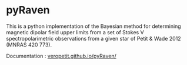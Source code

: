 # pyRaven

This is a python implementation of the Bayesian method for determining magnetic dipolar field upper limits from a set of Stokes V spectropolarimetric observations from a given star of Petit & Wade 2012 (MNRAS 420 773).

Documentation : [veropetit.github.io/pyRaven/](veropetit.github.io/pyRaven/)